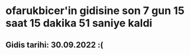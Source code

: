 # ofarukbicer'in gidisine son 7 gun 15 saat 15 dakika 51 saniye kaldi

## Gidis tarihi: 30.09.2022 :(